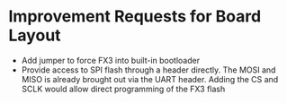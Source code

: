 # Improvement Requests for Board Layout

* Add jumper to force FX3 into built-in bootloader
* Provide access to SPI flash through a header directly.  The MOSI and MISO is already brought out via the UART header.  Adding the CS and SCLK would allow direct programming of the FX3 flash